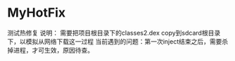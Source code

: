 # MyHotFix
测试热修复
说明：
需要把项目根目录下的classes2.dex copy到sdcard根目录下，以模拟从网络下载这一过程
当前遇到的问题：第一次inject结束之后，需要杀掉进程，才可生效，原因待查。
